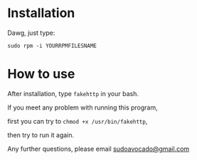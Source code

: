 # Installation

Dawg, just type:

```
sudo rpm -i YOURRPMFILESNAME
```

# How to use

After installation, type `fakehttp` in your bash.

If you meet any problem with running this program,

first you can try to `chmod +x /usr/bin/fakehttp`,

then try to run it again.

Any further questions, please email <sudoavocado@gmail.com>
